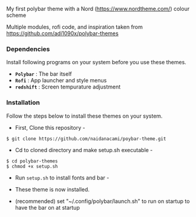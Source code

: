 <!-- Polybar Themes-->

My first polybar theme with a Nord (https://www.nordtheme.com/) colour scheme

Multiple modules, rofi code, and inspiration taken from https://github.com/adi1090x/polybar-themes


### Dependencies

Install following programs on your system before you use these themes.

- **`Polybar`** : The bar itself
- **`Rofi`** : App launcher and style menus
- **`redshift`** : Screen tempurature adjustment


### Installation

Follow the steps below to install these themes on your system.

- First, Clone this repository -
```
$ git clone https://github.com/naidanacami/poybar-theme.git
```

- Cd to cloned directory and make setup.sh executable -
```
$ cd polybar-themes
$ chmod +x setup.sh
```

- Run `setup.sh` to install fonts and bar -


- These theme is now installed. 


- (recommended) set "~/.config/polybar/launch.sh" to run on startup to have the bar on at startup
